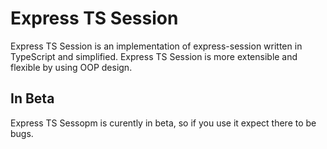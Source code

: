 # Express TS Session

Express TS Session is an implementation of express-session written in TypeScript and simplified. Express TS Session is more extensible and flexible by using OOP design.

## In Beta

Express TS Sessopm is curently in beta, so if you use it expect there to be bugs.
